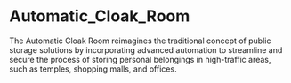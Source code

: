# Automatic_Cloak_Room
The Automatic Cloak Room reimagines the traditional concept of public storage solutions by incorporating advanced automation to streamline and secure the process of storing personal belongings in high-traffic areas, such as temples, shopping malls, and offices.
